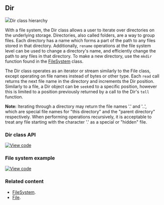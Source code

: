 ## Dir

<span class="images">![](https://os-doc-builder.test.mbed.com/docs/development/mbed-os-api-doxy/classmbed_1_1_dir.png)<span>Dir class hierarchy</span></span>

With a file system, the Dir class allows a user to iterate over directories on the underlying storage. Directories, also called folders, are a way to group files. Each directory has a name which forms a part of the path to any files stored in that directory. Additionally, `rename` operations at the file system level can be used to change a directory's name, and efficiently change the path to any files in that directory. To make a new directory, use the `mkdir` function found in the [FileSystem](FileSystem.html) class.

The Dir class operates as an iterator or stream similarly to the File class, except operating on file names instead of bytes or other type. Each `read` call returns the next file name in the directory and increments the Dir position. Similarly to a file, a Dir object can be `seek`ed to a specific position, however this is limited to a position previously returned by a call to the Dir's `tell` function.

**Note:** Iterating through a directory may return the file names '.' and '..', which are special file names for "this directory" and the "parent directory" respectively. When performing operations recursively, it is acceptable to treat any file starting with the character '.' as a special or "hidden" file.

### Dir class API

[![View code](https://www.mbed.com/embed/?type=library)](http://os-doc-builder.test.mbed.com/docs/development/mbed-os-api-doxy/classmbed_1_1_dir.html)

### File system example

[![View code](https://www.mbed.com/embed/?url=https://github.com/armmbed/mbed-os-example-filesystem)](https://github.com/ARMmbed/mbed-os-example-filesystem/blob/master/main.cpp)

### Related content

- [FileSystem](FileSystem.html).
- [File](File.html).
